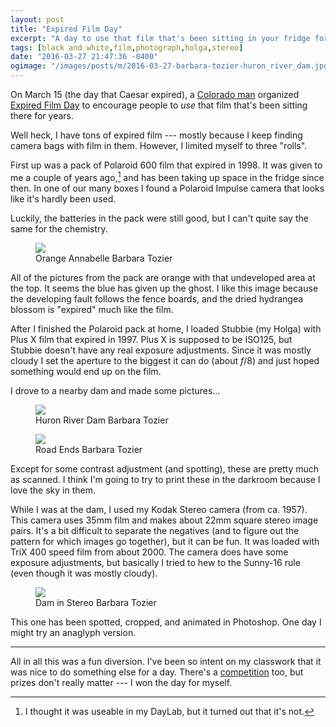 ```yaml
---
layout: post
title: "Expired Film Day"
excerpt: "A day to use that film that's been sitting in your fridge for the past decade..."
tags: [black and white,film,photograph,holga,stereo]
date: "2016-03-27 21:47:36 -0400"
ogimage: "/images/posts/m/2016-03-27-barbara-tozier-huron_river_dam.jpg"
---
```


On March 15 (the day that Caesar expired), a [Colorado man](http://schneidan.com) organized [Expired Film Day](http://schneidan.com/expired-film-day/) to encourage people to *use* that film that's been sitting there for years.

Well heck, I have tons of expired film --- mostly because I keep finding camera bags with film in them. However, I limited myself to three "rolls".

First up was a pack of Polaroid 600 film that expired in 1998. It was given to me a couple of years ago,[^gift] and has been taking up space in the fridge since then. In one of our many boxes I found a Polaroid Impulse camera that looks like it's hardly been used.

Luckily, the batteries in the pack were still good, but I can't quite say the same for the chemistry.

<figure class="image-m">
  <img src="/images/posts/m/2016-03-27-barbara-tozier-orange_annabelle.jpg">
  <figcaption>
    <span class="image-m-caption">Orange Annabelle</span>
    <span class="image-m-credit">Barbara Tozier</span>
  </figcaption>
</figure>

All of the pictures from the pack are orange with that undeveloped area at the top. It seems the blue has given up the ghost. I like this image because the developing fault follows the fence boards, and the dried hydrangea blossom is "expired" much like the film.

[^gift]: I thought it was useable in my DayLab, but it turned out that it's not.

After I finished the Polaroid pack at home, I loaded Stubbie (my Holga) with Plus X film that expired in 1997. Plus X is supposed to be ISO125, but Stubbie doesn't have any real exposure adjustments. Since it was mostly cloudy I set the aperture to the biggest it can do (about _f_/8) and just hoped something would end up on the film.

I drove to a nearby dam and made some pictures...

<figure class="image-m">
  <img src="/images/posts/m/2016-03-27-barbara-tozier-huron_river_dam.jpg">
  <figcaption>
    <span class="image-m-caption">Huron River Dam</span>
    <span class="image-m-credit">Barbara Tozier</span>
  </figcaption>
</figure>

<figure class="image-m">
  <img src="/images/posts/m/2016-03-27-barbara-tozier-road_ends.jpg">
  <figcaption>
    <span class="image-m-caption">Road Ends</span>
    <span class="image-m-credit">Barbara Tozier</span>
  </figcaption>
</figure>

Except for some contrast adjustment (and spotting), these are pretty much as scanned. I think I'm going to try to print these in the darkroom because I love the sky in them.

While I was at the dam, I used my Kodak Stereo camera (from ca. 1957). This camera uses 35mm film and makes about 22mm square stereo image pairs. It's a bit difficult to separate the negatives (and to figure out the pattern for which images go together), but it can be fun. It was loaded with TriX 400 speed film from about 2000. The camera does have some exposure adjustments, but basically I tried to hew to the Sunny-16 rule (even though it was mostly cloudy).

<figure class="image-m">
  <img src="/images/posts/m/2016-03-27-barbara-tozier-stereo-dam.gif">
  <figcaption>
    <span class="image-m-caption">Dam in Stereo</span>
    <span class="image-m-credit">Barbara Tozier</span>
  </figcaption>
</figure>

This one has been spotted, cropped, and animated in Photoshop. One day I might try an anaglyph version.

---

All in all this was a fun diversion. I've been so intent on my classwork that it was nice to do something else for a day. There's a [competition](http://schneidan.com/category/expired-film-day/) too, but prizes don't really matter --- I won the day for myself.
